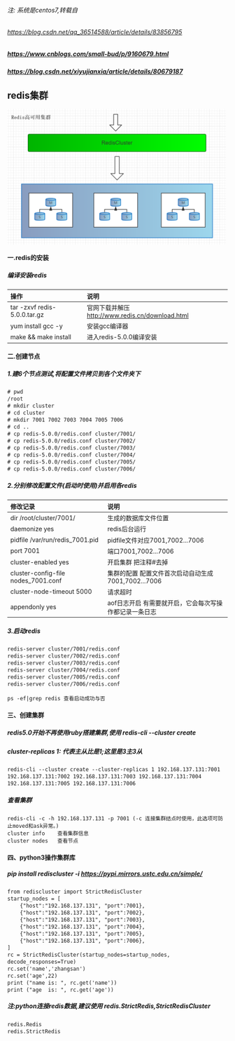 ###### 注: 系统是centos7,转载自
###### https://blog.csdn.net/qq_36514588/article/details/83856795
##### https://www.cnblogs.com/small-bud/p/9160679.html
##### https://blog.csdn.net/xiyujianxia/article/details/80679187

## redis集群
<!-- ![avatar](redis1.png =700x440) -->
<img src="redis1.png" width="500" hegiht="440" align=center disabled="True"/>

#### 一.redis的安装
#####   编译安装redis
| 操作 | 说明 |
| :------ | :------ |
| tar -zxvf redis-5.0.0.tar.gz | 官网下载并解压 http://www.redis.cn/download.html |
| yum install gcc -y | 安装gcc编译器 |
| make && make install | 进入redis-5.0.0编译安装 |
    
#### 二.创建节点
#####     1.建6个节点测试,将配置文件拷贝到各个文件夹下
    # pwd
    /root
    # mkdir cluster
    # cd cluster
    # mkdir 7001 7002 7003 7004 7005 7006
    # cd ..
    # cp redis-5.0.0/redis.conf cluster/7001/
    # cp redis-5.0.0/redis.conf cluster/7002/
    # cp redis-5.0.0/redis.conf cluster/7003/
    # cp redis-5.0.0/redis.conf cluster/7004/
    # cp redis-5.0.0/redis.conf cluster/7005/
    # cp redis-5.0.0/redis.conf cluster/7006/
    
#####     2.分别修改配置文件(启动时使用)并启用各redis

|修改记录 | 说明|
|:----- | :------ |
|dir /root/cluster/7001/|生成的数据库文件位置|
|daemonize    yes|redis后台运行
|pidfile  /var/run/redis_7001.pid | pidfile文件对应7001,7002...7006
|port  7001|端口7001,7002...7006
|cluster-enabled  yes|开启集群  把注释#去掉
|cluster-config-file  nodes_7001.conf|集群的配置  配置文件首次启动自动生成 7001,7002...7006
|cluster-node-timeout  5000|请求超时
|appendonly  yes|aof日志开启  有需要就开启，它会每次写操作都记录一条日志

#####     3.启动redis
    redis-server cluster/7001/redis.conf
    redis-server cluster/7002/redis.conf
    redis-server cluster/7003/redis.conf
    redis-server cluster/7004/redis.conf
    redis-server cluster/7005/redis.conf
    redis-server cluster/7006/redis.conf
    
    ps -ef|grep redis 查看启动成功与否


#### 三、创建集群
#####     redis5.0开始不再使用ruby搭建集群,使用 redis-cli --cluster create
#####     cluster-replicas 1: 代表主从比是1;这里是3主3从
    
    redis-cli --cluster create --cluster-replicas 1 192.168.137.131:7001 192.168.137.131:7002 192.168.137.131:7003 192.168.137.131:7004 192.168.137.131:7005 192.168.137.131:7006 

#####     查看集群
    redis-cli -c -h 192.168.137.131 -p 7001 (-c 连接集群结点时使用，此选项可防止moved和ask异常。)
    cluster info    查看集群信息
    cluster nodes   查看节点
    
     
#### 四、python3操作集群库
##### pip install rediscluster -i https://pypi.mirrors.ustc.edu.cn/simple/ 
    
    from rediscluster import StrictRedisCluster
    startup_nodes = [
        {"host":"192.168.137.131", "port":7001},
        {"host":"192.168.137.131", "port":7002},
        {"host":"192.168.137.131", "port":7003},
        {"host":"192.168.137.131", "port":7004},
        {"host":"192.168.137.131", "port":7005},
        {"host":"192.168.137.131", "port":7006},
    ]
    rc = StrictRedisCluster(startup_nodes=startup_nodes, decode_responses=True)
    rc.set('name','zhangsan')
    rc.set('age',22)
    print ("name is: ", rc.get('name'))
    print ("age  is: ", rc.get('age'))
    
##### 注:python连接redis数据,建议使用 redis.StrictRedis,StrictRedisCluster
    redis.Redis 
    redis.StrictRedis


